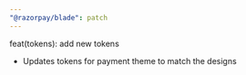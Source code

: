 ```yaml
---
"@razorpay/blade": patch
---
```


feat(tokens): add new tokens
- Updates tokens for payment theme to match the designs
